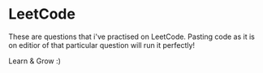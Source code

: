 # LeetCode
These are questions that i've practised on LeetCode. Pasting code as it is on editior of that particular question will run it perfectly! 

Learn & Grow :)
